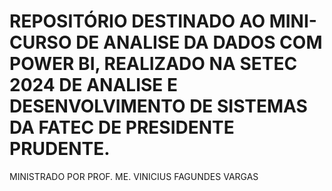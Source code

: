 # REPOSITÓRIO DESTINADO AO MINI-CURSO DE ANALISE DA DADOS COM POWER BI, REALIZADO NA SETEC 2024 DE ANALISE E DESENVOLVIMENTO DE SISTEMAS DA FATEC DE PRESIDENTE PRUDENTE.

MINISTRADO POR PROF. ME. VINICIUS FAGUNDES VARGAS
